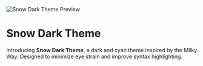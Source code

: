 ![Snow Dark Theme Preview](./.github/assets/preview.png)

# Snow Dark Theme

Introducing **Snow Dark Theme**, a dark and cyan theme inspired by the Milky Way. Designed to minimize eye strain and improve syntax highlighting.
